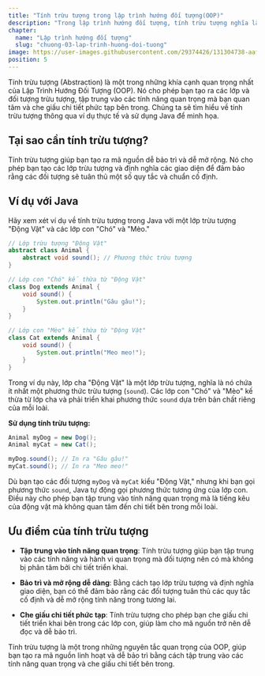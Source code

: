 ```yaml
---
title: "Tính trừu tượng trong lập trình hướng đối tượng(OOP)"
description: "Trong lập trình hướng đối tượng, tính trừu tượng nghĩa là chọn ra các thuộc tính, phương thức của đối tượng cần cho việc giải quyết bài toán đang lập trình"
chapter:
  name: "Lập trình hướng đối tượng"
  slug: "chuong-03-lap-trinh-huong-doi-tuong"
image: https://user-images.githubusercontent.com/29374426/131304738-aaf13d70-84e1-4787-b0b0-03fce36eaa2d.png
position: 5
---
```


Tính trừu tượng (Abstraction) là một trong những khía cạnh quan trọng nhất của Lập Trình Hướng Đối Tượng (OOP). Nó cho phép bạn tạo ra các lớp và đối tượng trừu tượng, tập trung vào các tính năng quan trọng mà bạn quan tâm và che giấu chi tiết phức tạp bên trong. Chúng ta sẽ tìm hiểu về tính trừu tượng thông qua ví dụ thực tế và sử dụng Java để minh họa.

## Tại sao cần tính trừu tượng?

Tính trừu tượng giúp bạn tạo ra mã nguồn dễ bảo trì và dễ mở rộng. Nó cho phép bạn tạo các lớp trừu tượng và định nghĩa các giao diện để đảm bảo rằng các đối tượng sẽ tuân thủ một số quy tắc và chuẩn cố định.

## Ví dụ với Java

Hãy xem xét ví dụ về tính trừu tượng trong Java với một lớp trừu tượng "Động Vật" và các lớp con "Chó" và "Mèo."

```java
// Lớp trừu tượng "Động Vật"
abstract class Animal {
    abstract void sound(); // Phương thức trừu tượng
}

// Lớp con "Chó" kế thừa từ "Động Vật"
class Dog extends Animal {
    void sound() {
        System.out.println("Gâu gâu!");
    }
}

// Lớp con "Mèo" kế thừa từ "Động Vật"
class Cat extends Animal {
    void sound() {
        System.out.println("Meo meo!");
    }
}
```

Trong ví dụ này, lớp cha "Động Vật" là một lớp trừu tượng, nghĩa là nó chứa ít nhất một phương thức trừu tượng (`sound`). Các lớp con "Chó" và "Mèo" kế thừa từ lớp cha và phải triển khai phương thức `sound` dựa trên bản chất riêng của mỗi loài.

**Sử dụng tính trừu tượng:**

```java
Animal myDog = new Dog();
Animal myCat = new Cat();

myDog.sound(); // In ra "Gâu gâu!"
myCat.sound(); // In ra "Meo meo!"
```

Dù bạn tạo các đối tượng `myDog` và `myCat` kiểu "Động Vật," nhưng khi bạn gọi phương thức `sound`, Java tự động gọi phương thức tương ứng của lớp con. Điều này cho phép bạn tập trung vào tính năng quan trọng mà là tiếng kêu của động vật mà không quan tâm đến chi tiết bên trong mỗi loài.

## Ưu điểm của tính trừu tượng

- **Tập trung vào tính năng quan trọng**: Tính trừu tượng giúp bạn tập trung vào các tính năng và hành vi quan trọng mà đối tượng nên có mà không bị phân tâm bởi chi tiết triển khai.

- **Bảo trì và mở rộng dễ dàng**: Bằng cách tạo lớp trừu tượng và định nghĩa giao diện, bạn có thể đảm bảo rằng các đối tượng tuân thủ các quy tắc cố định và dễ mở rộng tính năng trong tương lai.

- **Che giấu chi tiết phức tạp**: Tính trừu tượng cho phép bạn che giấu chi tiết triển khai bên trong các lớp con, giúp làm cho mã nguồn trở nên dễ đọc và dễ bảo trì.

Tính trừu tượng là một trong những nguyên tắc quan trọng của OOP, giúp bạn tạo ra mã nguồn linh hoạt và dễ bảo trì bằng cách tập trung vào các tính năng quan trọng và che giấu chi tiết bên trong.
